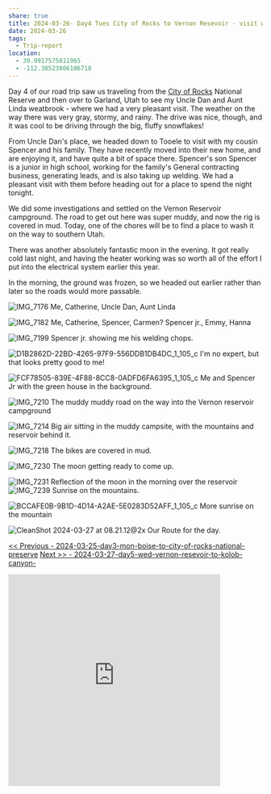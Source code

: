 ```yaml
---
share: true
title: 2024-03-26- Day4 Tues City of Rocks to Vernon Resevoir - visit with uncle Dan Aunt Linda and cousin spencer
date: 2024-03-26
tags:
  - Trip-report
location:
  - 39.9917575811965
  - -112.38523806106718
---
```


Day 4 of our road trip saw us traveling from the [City of Rocks](https://www.nps.gov/ciro/index.htm) National Reserve and then over to Garland, Utah to see my Uncle Dan and Aunt Linda weatbrook - where we had a very pleasant visit.  The weather on the way there was very gray, stormy, and rainy.  The drive was nice, though, and it was cool to be driving through the big, fluffy snowflakes!

From Uncle Dan's place, we headed down to Tooele to visit with my cousin Spencer and his family.   They have recently moved into their new home, and are enjoying it, and have quite a bit of space there.   Spencer's son Spencer is a junior in high school, working for the family's General contracting business, generating leads, and is also taking up welding.   We had a pleasant visit with them before heading out for a place to spend the night tonight.  


We did some investigations and settled on the Vernon Reservoir campground.    The road to get out here was super muddy, and now the rig is covered in mud.  Today, one of the chores will be to find a place to wash it on the way to southern Utah.

There was another absolutely fantastic moon in the evening.  It got really cold last night, and having the heater working was so worth all of the effort I put into the electrical system earlier this year.

In the morning, the ground was frozen, so we headed out earlier rather than later so the roads would more passable.

![IMG_7176](../attachments/IMG_7176.jpeg)
Me, Catherine, Uncle Dan, Aunt Linda

![IMG_7182](../attachments/IMG_7182.jpeg)
Me, Catherine, Spencer, Carmen? Spencer jr., Emmy, Hanna


![IMG_7199](../attachments/IMG_7199.jpeg)
Spencer jr. showing me his welding chops.

![D1B2862D-22BD-4265-97F9-556DDB1DB4DC_1_105_c](../attachments/D1B2862D-22BD-4265-97F9-556DDB1DB4DC_1_105_c.jpeg)
I'm no expert, but that looks pretty good to me!

![FCF78505-839E-4F88-8CC8-0ADFD6FA6395_1_105_c](../attachments/FCF78505-839E-4F88-8CC8-0ADFD6FA6395_1_105_c.jpeg)
Me and Spencer Jr with the green house in the background.

![IMG_7210](../attachments/IMG_7210.jpeg)
The muddy muddy road on the way into the Vernon reservoir campground

![IMG_7214](../attachments/IMG_7214.jpeg)
Big air sitting in the muddy campsite, with the mountains and reservoir behind it.


![IMG_7218](../attachments/IMG_7218.jpeg)
The bikes are covered in mud.


![IMG_7230](../attachments/IMG_7230.jpeg)
The moon getting ready to come up.

![IMG_7231](../attachments/IMG_7231.jpeg)
Reflection of the moon in the morning over the reservoir
![IMG_7239](../attachments/IMG_7239.jpeg)
Sunrise on the mountains.

![BCCAFE0B-9B1D-4D14-A2AE-5E0283D52AFF_1_105_c](../attachments/BCCAFE0B-9B1D-4D14-A2AE-5E0283D52AFF_1_105_c.jpeg)
More sunrise on the mountain

![CleanShot 2024-03-27 at 08.21.12@2x](../attachments/CleanShot%202024-03-27%20at%2008.21.12@2x.png)
Our Route for the day.

[<< Previous - 2024-03-25-day3-mon-boise-to-city-of-rocks-national-preserve](./2024-03-25-day3-mon-boise-to-city-of-rocks-national-preserve.md)
[Next >> - 2024-03-27-day5-wed-vernon-resevoir-to-kolob-canyon-](./2024-03-27-day5-wed-vernon-resevoir-to-kolob-canyon-.md)


<iframe src="https://www.gaiagps.com/public/kznwqmohCQdm5gltfcsu0mOk/?embed=True" style="border:none; overflow-y: hidden; background-color:white; min-width: 320px; max-width:420px; width:100%; height: 420px;" seamless />

